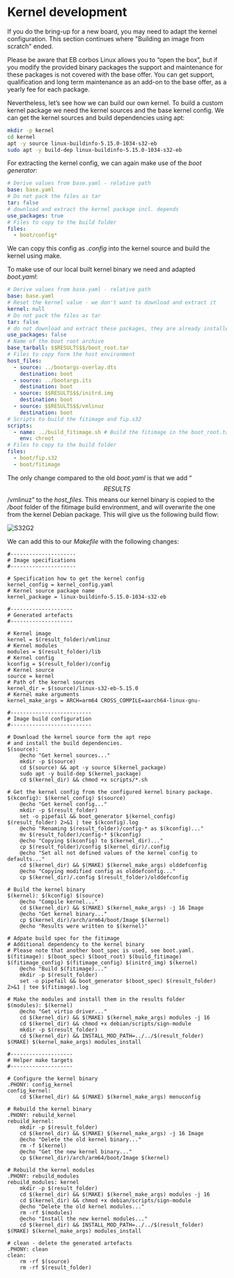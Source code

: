 # Kernel development

If you do the bring-up for a new board, you may need to adapt the kernel configuration. This section continues where "Building an image from scratch" ended.

Please be aware that EB corbos Linux allows you to “open the box”, but if you modify the provided binary packages the support and maintenance for these packages is not covered with the base offer. You can get support, qualification and long term maintenance as an add-on to the base offer, as a yearly fee for each package.

Nevertheless, let’s see how we can build our own kernel. To build a custom kernel package we need the kernel sources and the base kernel config. We can get the kernel sources and build dependencies using apt:

```bash
mkdir -p kernel
cd kernel
apt -y source linux-buildinfo-5.15.0-1034-s32-eb
sudo apt -y build-dep linux-buildinfo-5.15.0-1034-s32-eb
```

For extracting the kernel config, we can again make use of the _boot generator_:

```yaml
# Derive values from base.yaml - relative path
base: base.yaml
# Do not pack the files as tar
tar: false
# download and extract the kernel package incl. depends
use_packages: true
# Files to copy to the build folder
files:
  - boot/config*
```

We can copy this config as _.config_ into the kernel source and build the kernel using make.

To make use of our local built kernel binary we need and adapted _boot.yaml_:

```yaml
# Derive values from base.yaml - relative path
base: base.yaml
# Reset the kernel value - we don't want to download and extract it
kernel: null
# Do not pack the files as tar
tar: false
# do not download and extract these packages, they are already installed in the boot_root.tar
use_packages: false
# Name of the boot root archive
base_tarball: $$RESULTS$$/boot_root.tar
# Files to copy form the host environment
host_files:
  - source: ../bootargs-overlay.dts
    destination: boot
  - source: ../bootargs.its
    destination: boot
  - source: $$RESULTS$$/initrd.img
    destination: boot
  - source: $$RESULTS$$/vmlinuz
    destination: boot
# Scripts to build the fitimage and fip.s32
scripts:
  - name: ../build_fitimage.sh # Build the fitimage in the boot_root.tar environment
    env: chroot
# Files to copy to the build folder
files:
  - boot/fip.s32
  - boot/fitimage
```

The only change compared to the old _boot.yaml_ is that we add “$$RESULTS$$/vmlinuz” to the _host_files_. This means our kernel binary is copied to the _/boot_ folder of the fitimage build environment, and will overwrite the one from the kernel Debian package. This will give us the following build flow:

![S32G2](../assets/S32G2_kernel.png)

We can add this to our _Makefile_ with the following changes:

```make
#---------------------
# Image specifications
#---------------------

# Specification how to get the kernel config
kernel_config = kernel_config.yaml
# Kernel source package name
kernel_package = linux-buildinfo-5.15.0-1034-s32-eb

#--------------------
# Generated artefacts
#--------------------

# Kernel image
kernel = $(result_folder)/vmlinuz
# Kernel modules
modules = $(result_folder)/lib
# Kernel config
kconfig = $(result_folder)/config
# Kernel source
source = kernel
# Path of the kernel sources
kernel_dir = $(source)/linux-s32-eb-5.15.0
# Kernel make arguments
kernel_make_args = ARCH=arm64 CROSS_COMPILE=aarch64-linux-gnu-

#--------------------------
# Image build configuration
#--------------------------

# Download the kernel source form the apt repo
# and install the build dependencies.
$(source):
    @echo "Get kernel sources..."
    mkdir -p $(source)
    cd $(source) && apt -y source $(kernel_package)
    sudo apt -y build-dep $(kernel_package)
    cd $(kernel_dir) && chmod +x scripts/*.sh

# Get the kernel config from the configured kernel binary package.
$(kconfig): $(kernel_config) $(source)
    @echo "Get kernel config..."
    mkdir -p $(result_folder)
    set -o pipefail && boot_generator $(kernel_config) $(result_folder) 2>&1 | tee $(kconfig).log
    @echo "Renaming $(result_folder)/config-* as $(kconfig)..."
    mv $(result_folder)/config-* $(kconfig)
    @echo "Copying $(kconfig) to $(kernel_dir)..."
    cp $(result_folder)/config $(kernel_dir)/.config
    @echo "Set all not defined values of the kernel config to defaults..."
    cd $(kernel_dir) && $(MAKE) $(kernel_make_args) olddefconfig
    @echo "Copying modified config as olddefconfig..."
    cp $(kernel_dir)/.config $(result_folder)/olddefconfig

# Build the kernel binary
$(kernel): $(kconfig) $(source)
    @echo "Compile kernel..."
    cd $(kernel_dir) && $(MAKE) $(kernel_make_args) -j 16 Image
    @echo "Get kernel binary..."
    cp $(kernel_dir)/arch/arm64/boot/Image $(kernel)
    @echo "Results were written to $(kernel)"

# Adpate build spec for the fitimage
# Additional dependency to the kernel binary
# Please note that another boot_spec is used, see boot.yaml.
$(fitimage): $(boot_spec) $(boot_root) $(build_fitimage) $(fitimage_config) $(fitimage_config) $(initrd_img) $(kernel)
    @echo "Build $(fitimage)..."
    mkdir -p $(result_folder)
    set -o pipefail && boot_generator $(boot_spec) $(result_folder) 2>&1 | tee $(fitimage).log

# Make the modules and install them in the results folder
$(modules): $(kernel)
    @echo "Get virtio driver..."
    cd $(kernel_dir) && $(MAKE) $(kernel_make_args) modules -j 16
    cd $(kernel_dir) && chmod +x debian/scripts/sign-module
    mkdir -p $(result_folder)
    cd $(kernel_dir) && INSTALL_MOD_PATH=../../$(result_folder) $(MAKE) $(kernel_make_args) modules_install

#--------------------
# Helper make targets
#--------------------

# Configure the kernel binary
.PHONY: config_kernel
config_kernel:
    cd $(kernel_dir) && $(MAKE) $(kernel_make_args) menuconfig

# Rebuild the kernel binary
.PHONY: rebuild_kernel
rebuild_kernel:
    mkdir -p $(result_folder)
    cd $(kernel_dir) && $(MAKE) $(kernel_make_args) -j 16 Image
    @echo "Delete the old kernel binary..."
    rm -f $(kernel)
    @echo "Get the new kernel binary..."
    cp $(kernel_dir)/arch/arm64/boot/Image $(kernel)

# Rebuild the kernel modules
.PHONY: rebuild_modules 
rebuild_modules: kernel
    mkdir -p $(result_folder)
    cd $(kernel_dir) && $(MAKE) $(kernel_make_args) modules -j 16
    cd $(kernel_dir) && chmod +x debian/scripts/sign-module
    @echo "Delete the old kernel modules..."
    rm -rf $(modules)
    @echo "Install the new kernel modules..."
    cd $(kernel_dir) && INSTALL_MOD_PATH=../../$(result_folder) $(MAKE) $(kernel_make_args) modules_install

# clean - delete the generated artefacts
.PHONY: clean
clean:
    rm -rf $(source)
    rm -rf $(result_folder)
```

